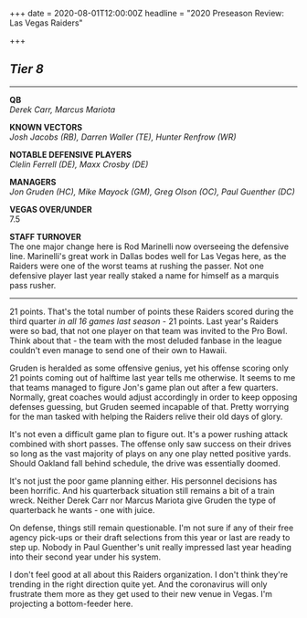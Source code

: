 +++
date = 2020-08-01T12:00:00Z
headline = "2020 Preseason Review: Las Vegas Raiders"

+++
## **_Tier 8_**

***

**QB**  
_Derek Carr, Marcus Mariota_

**KNOWN VECTORS**  
_Josh Jacobs (RB), Darren Waller (TE), Hunter Renfrow (WR)_

**NOTABLE DEFENSIVE PLAYERS**  
_Clelin Ferrell (DE), Maxx Crosby (DE)_

**MANAGERS**  
_Jon Gruden (HC), Mike Mayock (GM), Greg Olson (OC), Paul Guenther (DC)_

**VEGAS OVER/UNDER**  
7\.5

**STAFF TURNOVER**  
The one major change here is Rod Marinelli now overseeing the defensive line. Marinelli's great work in Dallas bodes well for Las Vegas here, as the Raiders were one of the worst teams at rushing the passer. Not one defensive player last year really staked a name for himself as a marquis pass rusher.

***

21 points. That's the total number of points these Raiders scored during the third quarter _in all 16 games last season_ - 21 points. Last year's Raiders were so bad, that not one player on that team was invited to the Pro Bowl. Think about that - the team with the most deluded fanbase in the league couldn't even manage to send one of their own to Hawaii.

Gruden is heralded as some offensive genius, yet his offense scoring only 21 points coming out of halftime last year tells me otherwise. It seems to me that teams managed to figure Jon's game plan out after a few quarters. Normally, great coaches would adjust accordingly in order to keep opposing defenses guessing, but Gruden seemed incapable of that. Pretty worrying for the man tasked with helping the Raiders relive their old days of glory.

It's not even a difficult game plan to figure out. It's a power rushing attack combined with short passes. The offense only saw success on their drives so long as the vast majority of plays on any one play netted positive yards. Should Oakland fall behind schedule, the drive was essentially doomed.

It's not just the poor game planning either. His personnel decisions has been horrific. And his quarterback situation still remains a bit of a train wreck. Neither Derek Carr nor Marcus Mariota give Gruden the type of quarterback he wants - one with juice.

On defense, things still remain questionable. I'm not sure if any of their free agency pick-ups or their draft selections from this year or last are ready to step up. Nobody in Paul Guenther's unit really impressed last year heading into their second year under his system.

I don't feel good at all about this Raiders organization. I don't think they're trending in the right direction quite yet. And the coronavirus will only frustrate them more as they get used to their new venue in Vegas. I'm projecting a bottom-feeder here.